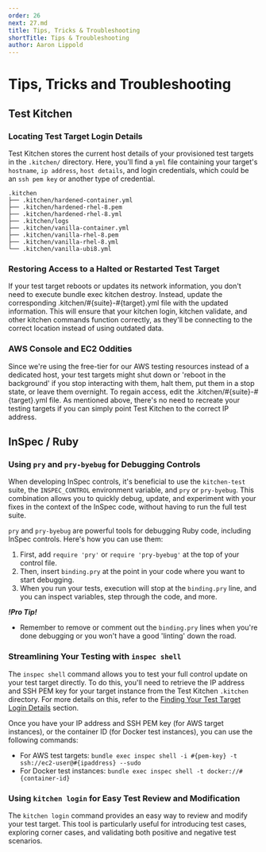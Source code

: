 ```yaml
---
order: 26
next: 27.md
title: Tips, Tricks & Troubleshooting
shortTitle: Tips & Troubleshooting
author: Aaron Lippold
---
```


# Tips, Tricks and Troubleshooting

## Test Kitchen

### Locating Test Target Login Details

Test Kitchen stores the current host details of your provisioned test targets in the `.kitchen/` directory. Here, you'll find a `yml` file containing your target's `hostname`, `ip address`, `host details`, and login credentials, which could be an `ssh pem key` or another type of credential.

```shell
.kitchen
├── .kitchen/hardened-container.yml
├── .kitchen/hardened-rhel-8.pem
├── .kitchen/hardened-rhel-8.yml
├── .kitchen/logs
├── .kitchen/vanilla-container.yml
├── .kitchen/vanilla-rhel-8.pem
├── .kitchen/vanilla-rhel-8.yml
└── .kitchen/vanilla-ubi8.yml
```

### Restoring Access to a Halted or Restarted Test Target

If your test target reboots or updates its network information, you don't need to execute bundle exec kitchen destroy. Instead, update the corresponding .kitchen/#{suite}-#{target}.yml file with the updated information. This will ensure that your kitchen login, kitchen validate, and other kitchen commands function correctly, as they'll be connecting to the correct location instead of using outdated data.

### AWS Console and EC2 Oddities

Since we're using the free-tier for our AWS testing resources instead of a dedicated host, your test targets might shut down or 'reboot in the background' if you stop interacting with them, halt them, put them in a stop state, or leave them overnight. To regain access, edit the .kitchen/#{suite}-#{target}.yml file. As mentioned above, there's no need to recreate your testing targets if you can simply point Test Kitchen to the correct IP address.

## InSpec / Ruby

### Using `pry` and `pry-byebug` for Debugging Controls

When developing InSpec controls, it's beneficial to use the `kitchen-test` suite, the `INSPEC_CONTROL` environment variable, and `pry` or `pry-byebug`. This combination allows you to quickly debug, update, and experiment with your fixes in the context of the InSpec code, without having to run the full test suite.

`pry` and `pry-byebug` are powerful tools for debugging Ruby code, including InSpec controls. Here's how you can use them:

1. First, add `require 'pry'` or `require 'pry-byebug'` at the top of your control file.
2. Then, insert `binding.pry` at the point in your code where you want to start debugging.
3. When you run your tests, execution will stop at the `binding.pry` line, and you can inspect variables, step through the code, and more.

***!Pro Tip!***

- Remember to remove or comment out the `binding.pry` lines when you're done debugging or you won't have a good 'linting' down the road.

### Streamlining Your Testing with `inspec shell`

The `inspec shell` command allows you to test your full control update on your test target directly. To do this, you'll need to retrieve the IP address and SSH PEM key for your target instance from the Test Kitchen `.kitchen` directory. For more details on this, refer to the [Finding Your Test Target Login Details](#311-locating-test-target-login-details) section.

Once you have your IP address and SSH PEM key (for AWS target instances), or the container ID (for Docker test instances), you can use the following commands:

- For AWS test targets: `bundle exec inspec shell -i #{pem-key} -t ssh://ec2-user@#{ipaddress} --sudo`
- For Docker test instances: `bundle exec inspec shell -t docker://#{container-id}`

### Using `kitchen login` for Easy Test Review and Modification

The `kitchen login` command provides an easy way to review and modify your test target. This tool is particularly useful for introducing test cases, exploring corner cases, and validating both positive and negative test scenarios.
